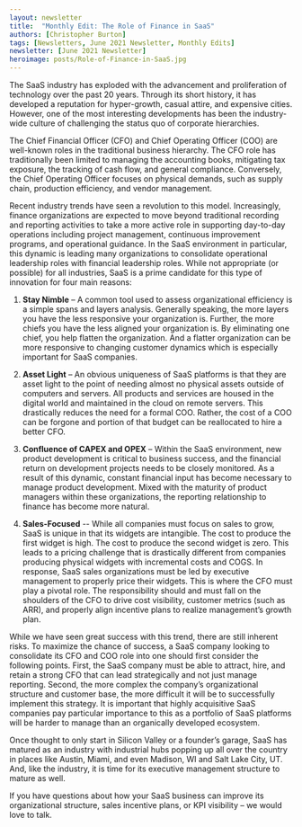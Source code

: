 ```yaml
---
layout: newsletter
title:  "Monthly Edit: The Role of Finance in SaaS"
authors: [Christopher Burton]
tags: [Newsletters, June 2021 Newsletter, Monthly Edits]
newsletter: [June 2021 Newsletter]
heroimage: posts/Role-of-Finance-in-SaaS.jpg
---
```


The SaaS industry has exploded with the advancement and proliferation of technology over the past 20 years. Through its short history, it has developed a reputation for hyper-growth, casual attire, and expensive cities. However, one of the most interesting developments has been the industry-wide culture of challenging the status quo of corporate hierarchies.

The Chief Financial Officer (CFO) and Chief Operating Officer (COO) are well-known roles in the traditional business hierarchy. The CFO role has traditionally been limited to managing the accounting books, mitigating tax exposure, the tracking of cash flow, and general compliance. Conversely, the Chief Operating Officer focuses on physical demands, such as supply chain, production efficiency, and vendor management.

Recent industry trends have seen a revolution to this model. Increasingly, finance organizations are expected to move beyond traditional recording and reporting activities to take a more active role in supporting day-to-day operations including project management, continuous improvement programs, and operational guidance. In the SaaS environment in particular, this dynamic is leading many organizations to consolidate operational leadership roles with financial leadership roles. While not appropriate (or possible) for all industries, SaaS is a prime candidate for this type of innovation for four main reasons:

1.	<b>Stay Nimble</b> – A common tool used to assess organizational efficiency is a simple spans and layers analysis. Generally speaking, the more layers you have the less responsive your organization is. Further, the more chiefs you have the less aligned your organization is. By eliminating one chief, you help flatten the organization. And a flatter organization can be more responsive to changing customer dynamics which is especially important for SaaS companies.

2.	<b>Asset Light</b> – An obvious uniqueness of SaaS platforms is that they are asset light to the point of needing almost no physical assets outside of computers and servers. All products and services are housed in the digital world and maintained in the cloud on remote servers. This drastically reduces the need for a formal COO. Rather, the cost of a COO can be forgone and portion of that budget can be reallocated to hire a better CFO.

3.	<b>Confluence of CAPEX and OPEX</b> – Within the SaaS environment, new product development is critical to business success, and the financial return on development projects needs to be closely monitored. As a result of this dynamic, constant financial input has become necessary to manage product development. Mixed with the maturity of product managers within these organizations, the reporting relationship to finance has become more natural.

4.	<b>Sales-Focused</b> -- While all companies must focus on sales to grow, SaaS is unique in that its widgets are intangible. The cost to produce the first widget is high. The cost to produce the second widget is zero. This leads to a pricing challenge that is drastically different from companies producing physical widgets with incremental costs and COGS. In response, SaaS sales organizations must be led by executive management to properly price their widgets. This is where the CFO must play a pivotal role. The responsibility should and must fall on the shoulders of the CFO to drive cost visibility, customer metrics (such as ARR), and properly align incentive plans to realize management’s growth plan.

While we have seen great success with this trend, there are still inherent risks. To maximize the chance of success, a SaaS company looking to consolidate its CFO and COO role into one should first consider the following points. First, the SaaS company must be able to attract, hire, and retain a strong CFO that can lead strategically and not just manage reporting. Second, the more complex the company’s organizational structure and customer base, the more difficult it will be to successfully implement this strategy. It is important that highly acquisitive SaaS companies pay particular importance to this as a portfolio of SaaS platforms will be harder to manage than an organically developed ecosystem.

Once thought to only start in Silicon Valley or a founder’s garage, SaaS has matured as an industry with industrial hubs popping up all over the country in places like Austin, Miami, and even Madison, WI and Salt Lake City, UT. And, like the industry, it is time for its executive management structure to mature as well.

If you have questions about how your SaaS business can improve its organizational structure, sales incentive plans, or KPI visibility – we would love to talk.
